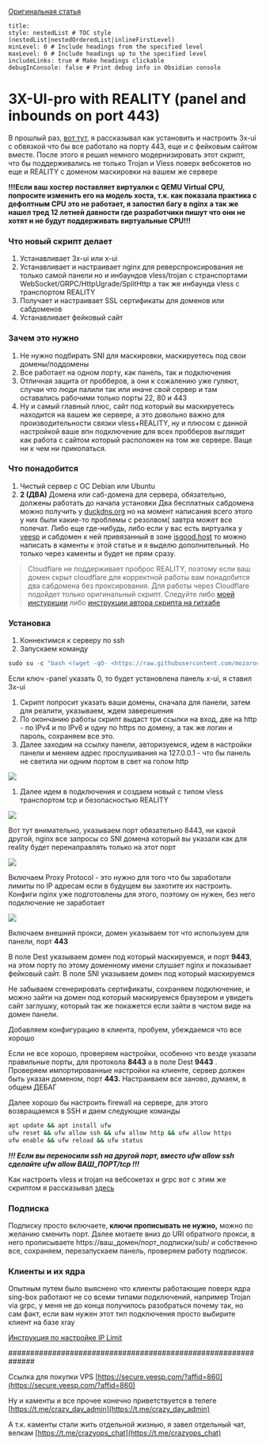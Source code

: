 [Оригинальная статья](https://scarce-hole-1e2.notion.site/3X-UI-pro-with-REALITY-panel-and-inbounds-on-port-443-10d1666462e48085be0fee4c136ce417)
```table-of-contents
title: 
style: nestedList # TOC style (nestedList|nestedOrderedList|inlineFirstLevel)
minLevel: 0 # Include headings from the specified level
maxLevel: 0 # Include headings up to the specified level
includeLinks: true # Make headings clickable
debugInConsole: false # Print debug info in Obsidian console
```
# 3X-UI-pro with REALITY (panel and inbounds on port 443)

В прошлый раз, [вот тут](https://www.notion.so/1081666462e48069b35edf17d22894dc?pvs=21), я рассказывал как установить и настроить 3x-ui с обвязкой что бы все работало на порту 443, еще и с фейковым сайтом вместе. После этого я решил немного модернизировать этот скрипт, что бы поддерживались не только Trojan и Vless поверх вебсокетов но еще и REALITY с доменом маскировки на вашем же сервере

**!!!Если ваш хостер поставляет виртуалки с QEMU Virtual CPU, попросите изменить его на модель хоста, т.к. как показала практика с дефолтным CPU это не работает, я запостил багу в nginx а так же нашел тред 12 летней давности где разработчики пишут что они не хотят и не будут поддерживать виртуальные CPU!!!**

### Что новый скрипт делает

1. Устанавливает 3x-ui или x-ui
2. Устанавливает и настраивает nginx для реверспроксирования не только самой панели но и инбаундов vless/trojan c странспортами WebSocket/GRPC/HttpUgrade/SplitHttp а так же инбаунда vless с транспортом REALITY
3. Получает и настраивает SSL сертификаты для доменов или сабдоменов
4. Устанавливает фейковый сайт

### Зачем это нужно

1. Не нужно подбирать SNI для маскировки, маскируетесь под свои домены/поддомены
2. Все работает на одном порту, как панель, так и подключения
3. Отличная защита от пробберов, а они к сожалению уже гуляют, случаи что люди палили так или иначе свой сервер и там оставались рабочими только порты 22, 80 и 443
4. Ну и самый главный плюс, сайт под который вы маскируетесь находится на вашем же сервере, а это довольно важно для производительности связки vless+REALITY, ну и плюсом с данной настройкой ваше впн подключение для всех пробберов выглядит как работа с сайтом который расположен на том же сервере. Ваще ни к чем ни прикопаться.

### Что понадобится

1. Чистый сервер с ОС Debian или Ubuntu
2. **2 (ДВА)** Домена или саб-домена для сервера, обязательно, должены работать до начала установки Два бесплатных сабдомена можно получить у [duckdns.org](http://duckdns.org) но на момент написания всего этого у них были какие-то проблемы с резолвом( завтра может все полечат. Либо еще где-нибудь, либо если у вас есть виртуалка у [veesp](https://secure.veesp.com/?affid=860) и сабдомен к ней привязанный в зоне [isgood.host](http://isgood.host) то можно написать в каменты к этой статье и я выделю дополнительный. Но только через каменты и будет не прям сразу.

> Cloudflare не поддерживает проброс REALITY, поэтому если ваш домен скрыт cloudflare для корректной работы вам понадобится два сабдомена без проксирования. Для работы через Cloudflare подойдет только оригинальный скрипт. Следуйте либо [моей инстуркции](https://www.notion.so/1081666462e48069b35edf17d22894dc?pvs=21) либо [инструкции автора скрипта на гитхабе](https://github.com/GFW4Fun/x-ui-pro)

### Установка

1. Коннектимся к серверу по ssh
2. Запускаем команду

```jsx
sudo su -c "bash <(wget -qO- <https://raw.githubusercontent.com/mozaroc/x-ui-pro/refs/heads/master/x-ui-pro.sh>) -install yes -panel 1 -ONLY_CF_IP_ALLOW no"
```

Если ключ -panel указать 0, то будет установлена панель x-ui, я ставил 3x-ui

1. Скрипт попросит указать ваши домены, сначала для панели, затем для реалити, указываем, ждем заверешения
2. По окончанию работы скрипт выдаст три ссылки на вход, две на http - по IPv4 и по IPv6 и одну по https по домену, а так же логин и пароль, сохраняем все это.
3. Далее заходим на ссылку панели, авторизуемся, идем в настройки панели и меняем адрес прослушивания на 127.0.0.1 - что бы панель не светила ни одним портом в свет на голом http

![](/Media/Pictures/3X-UI-Pro/image1.webp)

1. Далее идем в подключения и создаем новый с типом vless транспортом tcp и безопасностью REALITY

![](/Media/Pictures/3X-UI-Pro/image2.webp)

Вот тут внимательно, указываем порт обязательно 8443, ни какой другой, nginx все запросы со SNI домена который вы указали как для reality будет перенаправлять только на этот порт

![](/Media/Pictures/3X-UI-Pro/image3.webp)

Включаем Proxy Protocol - это нужно для того что бы заработали лимиты по IP адресам если в будущем вы захотите их настроить. Конфиги nginx уже подготовлены для этого, поэтому он нужен, без него подключение не заработает

![](/Media/Pictures/3X-UI-Pro/image4.webp)

Включаем внешний прокси, домен указываем тот что используем для панели, порт **443**

В поле Dest указываем домен под который маскируемся, и порт **9443**, на этом порту по этому доменному имени слушает nginx и показывает фейковый сайт. В поле SNI указываем домен под который маскируемся

Не забываем сгенерировать сертификаты, сохраняем подключение, и можно зайти на домен под который маскируемся браузером и увидеть сайт заглушку, который так же покажется если зайти в чистом виде на домен панели.

Добавляем конфигурацию в клиента, пробуем, убеждаемся что все хорошо

Если не все хорошо, проверяем настройки, особенно что везде указали правильные порты, для протокола **8443** а в поле Dest **9443** . Проверяем импортированные настройки на клиенте, сервер должен быть указан доменом, порт **443.** Настраиваем все заново, думаем, в общем ДЕБАГ

Далее хорошо бы настроить firewall на сервере, для этого возвращаемся в SSH и даем следующие команды

```bash
apt update && apt install ufw
ufw reset && ufw allow ssh && ufw allow http && ufw allow https
ufw enable && ufw reload && ufw status
```

_**!!! Если вы переносили ssh на другой порт, вместо ufw allow ssh сделайте ufw allow ВАШ_ПОРТ/tcp !!!**_

Как настроить vless и trojan на вебсокетах и grpc вот с этим же скриптом я рассказывал [здесь](https://scarce-hole-1e2.notion.site/X-UI-pro-script-1081666462e48069b35edf17d22894dc)

### Подписка

Подписку просто включаете, **ключи прописывать не нужно,** можно по желанию сменить порт. Далее мотаете вниз до URI обратного прокси, в него прописываете https://ваш_домен/порт_подписки/sub/ и собственно все, сохраняем, перезапускаем панель, проверяем работу подписок.

### Клиенты и их ядра

Опытным путем было выяснено что клиенты работающие поверх ядра sing-box работают не со всеми типами подключений, например Trojan via grpc, у меня не до конца получилось разобраться почему так, но сам факт, если вам нужен этот тип подключения просто выбирите клиент на базе xray

[Инструкция по настройке IP Limit](https://www.notion.so/IP-Limit-3X-ui-11b1666462e480eca20fc412c685b071?pvs=21)

##############################################################

Ссылка для покупки VPS [https://secure.veesp.com/?affid=860](https://secure.veesp.com/?affid=860)

Ну и каменты и все прочее конечно приветствуется в телеге [https://t.me/crazy_day_admin](https://t.me/crazy_day_admin)

А т.к. каменты стали жить отдельной жизнью, я завел отдельный чат, велкам [https://t.me/crazyops_chat](https://t.me/crazyops_chat)